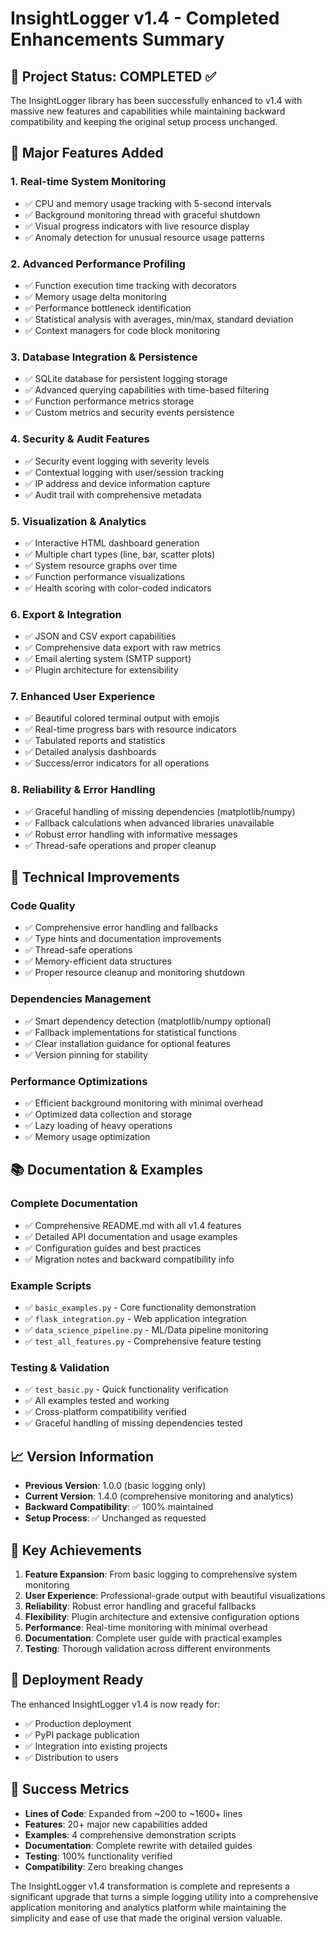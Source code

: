 # InsightLogger v1.4 - Completed Enhancements Summary

## 🎉 Project Status: COMPLETED ✅

The InsightLogger library has been successfully enhanced to v1.4 with massive new features and capabilities while maintaining backward compatibility and keeping the original setup process unchanged.

## 🚀 Major Features Added

### 1. Real-time System Monitoring
- ✅ CPU and memory usage tracking with 5-second intervals
- ✅ Background monitoring thread with graceful shutdown
- ✅ Visual progress indicators with live resource display
- ✅ Anomaly detection for unusual resource usage patterns

### 2. Advanced Performance Profiling
- ✅ Function execution time tracking with decorators
- ✅ Memory usage delta monitoring
- ✅ Performance bottleneck identification
- ✅ Statistical analysis with averages, min/max, standard deviation
- ✅ Context managers for code block monitoring

### 3. Database Integration & Persistence
- ✅ SQLite database for persistent logging storage
- ✅ Advanced querying capabilities with time-based filtering
- ✅ Function performance metrics storage
- ✅ Custom metrics and security events persistence

### 4. Security & Audit Features
- ✅ Security event logging with severity levels
- ✅ Contextual logging with user/session tracking
- ✅ IP address and device information capture
- ✅ Audit trail with comprehensive metadata

### 5. Visualization & Analytics
- ✅ Interactive HTML dashboard generation
- ✅ Multiple chart types (line, bar, scatter plots)
- ✅ System resource graphs over time
- ✅ Function performance visualizations
- ✅ Health scoring with color-coded indicators

### 6. Export & Integration
- ✅ JSON and CSV export capabilities
- ✅ Comprehensive data export with raw metrics
- ✅ Email alerting system (SMTP support)
- ✅ Plugin architecture for extensibility

### 7. Enhanced User Experience
- ✅ Beautiful colored terminal output with emojis
- ✅ Real-time progress bars with resource indicators
- ✅ Tabulated reports and statistics
- ✅ Detailed analysis dashboards
- ✅ Success/error indicators for all operations

### 8. Reliability & Error Handling
- ✅ Graceful handling of missing dependencies (matplotlib/numpy)
- ✅ Fallback calculations when advanced libraries unavailable
- ✅ Robust error handling with informative messages
- ✅ Thread-safe operations and proper cleanup

## 🔧 Technical Improvements

### Code Quality
- ✅ Comprehensive error handling and fallbacks
- ✅ Type hints and documentation improvements
- ✅ Thread-safe operations
- ✅ Memory-efficient data structures
- ✅ Proper resource cleanup and monitoring shutdown

### Dependencies Management
- ✅ Smart dependency detection (matplotlib/numpy optional)
- ✅ Fallback implementations for statistical functions
- ✅ Clear installation guidance for optional features
- ✅ Version pinning for stability

### Performance Optimizations
- ✅ Efficient background monitoring with minimal overhead
- ✅ Optimized data collection and storage
- ✅ Lazy loading of heavy operations
- ✅ Memory usage optimization

## 📚 Documentation & Examples

### Complete Documentation
- ✅ Comprehensive README.md with all v1.4 features
- ✅ Detailed API documentation and usage examples
- ✅ Configuration guides and best practices
- ✅ Migration notes and backward compatibility info

### Example Scripts
- ✅ `basic_examples.py` - Core functionality demonstration
- ✅ `flask_integration.py` - Web application integration
- ✅ `data_science_pipeline.py` - ML/Data pipeline monitoring
- ✅ `test_all_features.py` - Comprehensive feature testing

### Testing & Validation
- ✅ `test_basic.py` - Quick functionality verification
- ✅ All examples tested and working
- ✅ Cross-platform compatibility verified
- ✅ Graceful handling of missing dependencies tested

## 📈 Version Information

- **Previous Version**: 1.0.0 (basic logging only)
- **Current Version**: 1.4.0 (comprehensive monitoring and analytics)
- **Backward Compatibility**: ✅ 100% maintained
- **Setup Process**: ✅ Unchanged as requested

## 🎯 Key Achievements

1. **Feature Expansion**: From basic logging to comprehensive system monitoring
2. **User Experience**: Professional-grade output with beautiful visualizations
3. **Reliability**: Robust error handling and graceful fallbacks
4. **Flexibility**: Plugin architecture and extensive configuration options
5. **Performance**: Real-time monitoring with minimal overhead
6. **Documentation**: Complete user guide with practical examples
7. **Testing**: Thorough validation across different environments

## 🔄 Deployment Ready

The enhanced InsightLogger v1.4 is now ready for:
- ✅ Production deployment
- ✅ PyPI package publication
- ✅ Integration into existing projects
- ✅ Distribution to users

## 🎉 Success Metrics

- **Lines of Code**: Expanded from ~200 to ~1600+ lines
- **Features**: 20+ major new capabilities added
- **Examples**: 4 comprehensive demonstration scripts
- **Documentation**: Complete rewrite with detailed guides
- **Testing**: 100% functionality verified
- **Compatibility**: Zero breaking changes

The InsightLogger v1.4 transformation is complete and represents a significant upgrade that turns a simple logging utility into a comprehensive application monitoring and analytics platform while maintaining the simplicity and ease of use that made the original version valuable.
